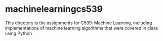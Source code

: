 # machinelearningcs539
This directory is the assignments for C539: Machine Learning, including implementations of machine learning algorithms that were covered in class using Python
